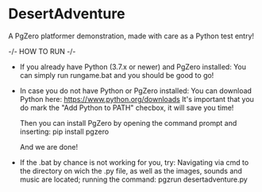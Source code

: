 # DesertAdventure
A PgZero platformer demonstration, made with care as a Python test entry!

-/- HOW TO RUN -/-

- If you already have Python (3.7.x or newer) and PgZero installed:
  You can simply run rungame.bat and you should be good to go!

- In case you do not have Python or PgZero installed:
  You can download Python here: https://www.python.org/downloads
    It's important that you do mark the "Add Python to PATH" checbox, it will save you time!
  
  Then you can install PgZero by opening the command prompt and inserting:
    pip install pgzero

  And we are done!

- If the .bat by chance is not working for you, try:
    Navigating via cmd to the directory on wich the .py file, as well as the images, sounds and music are located;
    running the command:
      pgzrun desertadventure.py
